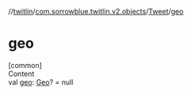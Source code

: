 //[twitlin](../../index.md)/[com.sorrowblue.twitlin.v2.objects](../index.md)/[Tweet](index.md)/[geo](geo.md)



# geo  
[common]  
Content  
val [geo](geo.md): [Geo](../-geo/index.md)? = null  



